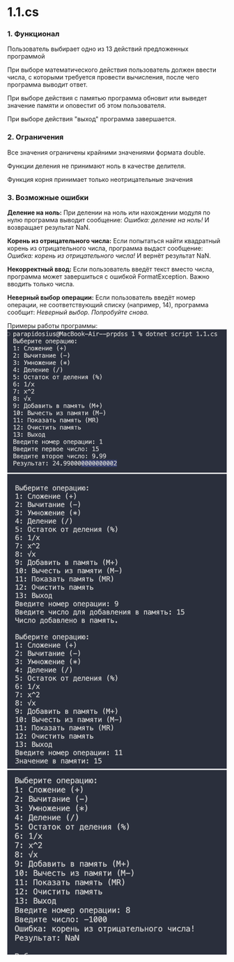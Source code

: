 # 1.1.cs
### 1. Функционал
Пользователь выбирает одно из 13 действий предложенных программой

При выборе математического действия пользователь должен ввести числа, с которыми требуется провести вычисления, после чего программа выводит ответ.

При выборе действия с памятью программа обновит или выведет значение памяти и оповестит об этом пользователя.

При выборе действия "выход" программа завершается.

### 2. Ограничения
Все значения ограничены крайними значениями формата double.

Функции деления не принимают ноль в качестве делителя.

Функция корня принимает только неотрицательные значения


### 3. Возможные ошибки
**Деление на ноль:** При делении на ноль или нахождении модуля по нулю программа выводит сообщение: *Ошибка: деление на ноль!* И возвращает результат NaN.

**Корень из отрицательного числа:** Если попытаться найти квадратный корень из отрицательного числа, программа выдаст сообщение: *Ошибка: корень из отрицательного числа!* И вернёт результат NaN.

**Некорректный ввод:** Если пользователь введёт текст вместо числа, программа может завершиться с ошибкой FormatException. Важно вводить только числа.

**Неверный выбор операции:** Если пользователь введёт номер операции, не соответствующий списку (например, 14), программа сообщит: *Неверный выбор. Попробуйте снова.*

Примеры работы программы: ![alt text](image.png) ![alt text](image-1.png) ![alt text](image-2.png)